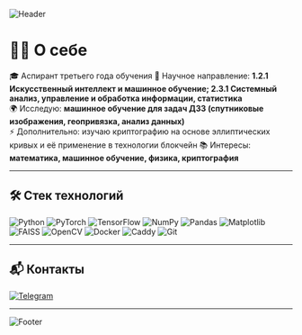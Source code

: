 <!-- Приветственный баннер -->
![Header](https://capsule-render.vercel.app/api?type=waving&color=0:6A5ACD,100:20B2AA&height=200&section=header&text=Привет%20👋%20Я%20Дмитрий!&fontSize=40&fontColor=ffffff)

# 👨‍🔬 О себе
🎓 Аспирант третьего года обучения
📍 Научное направление: **1.2.1 Искусственный интеллект и машинное обучение; 2.3.1 Системный анализ, управление и обработка информации, статистика**  
🌍 Исследую: **машинное обучение для задач ДЗЗ (спутниковые изображения, геопривязка, анализ данных)**  
⚡ Дополнительно: изучаю криптографию на основе эллиптических кривых и её применение в технологии блокчейн
📚 Интересы: **математика, машинное обучение, физика, криптография**

---

## 🛠️ Стек технологий
![Python](https://img.shields.io/badge/Python-3776AB?style=for-the-badge&logo=python&logoColor=white)
![PyTorch](https://img.shields.io/badge/PyTorch-EE4C2C?style=for-the-badge&logo=pytorch&logoColor=white)
![TensorFlow](https://img.shields.io/badge/TensorFlow-FF6F00?style=for-the-badge&logo=tensorflow&logoColor=white)
![NumPy](https://img.shields.io/badge/numpy-013243?style=for-the-badge&logo=numpy&logoColor=white)
![Pandas](https://img.shields.io/badge/pandas-150458?style=for-the-badge&logo=pandas&logoColor=white)
![Matplotlib](https://img.shields.io/badge/Matplotlib-005571?style=for-the-badge&logo=plotly&logoColor=white)
![FAISS](https://img.shields.io/badge/FAISS-005571?style=for-the-badge&logo=facebook&logoColor=white)
![OpenCV](https://img.shields.io/badge/OpenCV-5C3EE8?style=for-the-badge&logo=opencv&logoColor=white)
![Docker](https://img.shields.io/badge/Docker-2496ED?style=for-the-badge&logo=docker&logoColor=white)
![Caddy](https://img.shields.io/badge/Caddy-00C7B7?style=for-the-badge&logo=caddy&logoColor=white)
![Git](https://img.shields.io/badge/Git-F05032?style=for-the-badge&logo=git&logoColor=white)

---

## 📬 Контакты
[![Telegram](https://img.shields.io/badge/Telegram-26A5E4?style=for-the-badge&logo=telegram&logoColor=white)](https://t.me/anaresk)

--- 

![Footer](https://capsule-render.vercel.app/api?type=waving&color=0:20B2AA,100:6A5ACD&height=120&section=footer)

